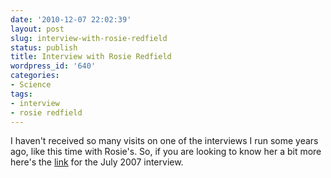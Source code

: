 ```yaml
---
date: '2010-12-07 22:02:39'
layout: post
slug: interview-with-rosie-redfield
status: publish
title: Interview with Rosie Redfield
wordpress_id: '640'
categories:
- Science
tags:
- interview
- rosie redfield
---
```


I haven't received so many visits on one of the interviews I run some years ago, like this time with Rosie's. So, if you are looking to know her a bit more here's the [link](http://blindscientist.genedrift.org/2007/07/26/sciview-part-4-interview-with-rosie-redfield/) for the July 2007 interview.
